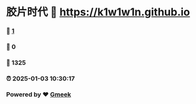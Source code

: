 # 胶片时代 :link: https://k1w1w1n.github.io 
### :page_facing_up: [1](https://k1w1w1n.github.io/tag.html) 
### :speech_balloon: 0 
### :hibiscus: 1325 
### :alarm_clock: 2025-01-03 10:30:17 
### Powered by :heart: [Gmeek](https://github.com/Meekdai/Gmeek)
